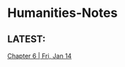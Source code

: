# Humanities-Notes

## LATEST:
[Chapter 6 | Fri, Jan 14](https://github.com/Uriasej/Humanities-Notes/blob/main/2nd%20Semester/Chapter-6/Chapter-6.md#the-gothic-and-the-rebrith-of-naturalism)
